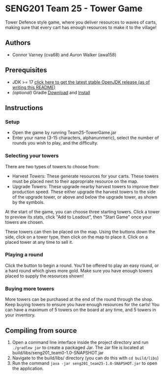 # SENG201 Team 25 - Tower Game
Tower Defence style game, where you deliver resources to waves of carts, making sure that every cart has enough resources to make it to the village!

## Authors
- Connor Varney (cva68) and Auron Walker (awa158)

## Prerequisites
- JDK >= 17 [click here to get the latest stable OpenJDK release (as of writing this README)](https://jdk.java.net/18/)
- *(optional)* Gradle [Download](https://gradle.org/releases/) and [Install](https://gradle.org/install/)

## Instructions
### Setup
- Open the game by running Team25-TowerGame.jar
- Enter your name (3-15 characters, alphanunmeric), select the number of rounds you wish to play, and the difficulty.

### Selecting your towers
There are two types of towers to choose from:
- Harvest Towers: These generate resources for your carts. These towers must be placed next to their appropriate resource on the map.
- Upgrade Towers: These upgrade nearby harvest towers to improve their production speed. These either upgrade the harvest towers to the side of the upgrade tower, or above and below the upgrade tower, as shown by the symbols.

At the start of the game, you can choose three starting towers. Click a tower to preview its stats, click "Add to Loadout", then "Start Game" once your towers are chosen.

These towers can then be placed on the map. Using the buttons down the side, click on a tower type, then click on the map to place it. Click on a placed tower at any time to sell it.

### Playing a round
Click the button to begin a round. You'll be offered to play an easy round, or a hard round which gives more gold. Make sure you have enough towers placed to supply the resources shown!

### Buying more towers
More towers can be purchased at the end of the round through the shop. Keep buying towers to ensure you have enough resources for the carts! You can have a maximum of 5 towers on the board at any time, and 5 towers in your inventory.

## Compiling from source
1. Open a command line interface inside the project directory and run `./gradlew jar` to create a packaged Jar. The Jar file is located at build/libs/seng201_team0-1.0-SNAPSHOT.jar
2. Navigate to the build/libs/ directory (you can do this with `cd build/libs`)
3. Run the command `java -jar seng201_team25-1.0-SNAPSHOT.jar` to open the application.

